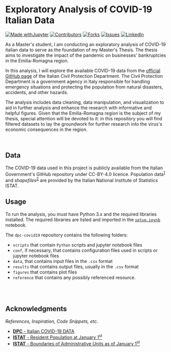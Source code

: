 # Exploratory Analysis of COVID-19 Italian Data

[![Made withJupyter][jupyter-shield]][jupyter-url]
[![Contributors][contributors-shield]][contributors-url]
[![Forks][forks-shield]][forks-url]
[![Issues][issues-shield]][issues-url]
[![LinkedIn][linkedin-shield]][linkedin-url]




As a Master's student, I am conducting an exploratory analysis of COVID-19 italian data to serve as the foundation of my Master's Thesis. The thesis aims to investigate the impact of the pandemic on businesses' bankruptcies in the Emilia-Romagna region.

In this analysis, I will explore the available COVID-19 data from the [official GitHub page]((https://github.com/pcm-dpc/COVID-19)) of the Italian Civil Protection Department. The Civil Protection Department is a government agency in Italy responsible for handling emergency situations and protecting the population from natural disasters, accidents, and other hazards.

The analysis includes data cleaning, data manipulation, and visualization to aid in further analysis and enhance the research with informative and helpful figures. Given that the Emilia-Romagna region is the subject of my thesis, special attention will be devoted to it: in this repository you will find filtered datasets to lay the groundwork for further research into the virus's economic consequences in the region.

</br>



## Data
The COVID-19 data used in this project is publicly available from the Italian Government's GitHub repository under CC-BY-4.0 licence. Population data<sup>[1](http://dati.istat.it/Index.aspx?DataSetCode=DCIS_POPRES1#)</sup> and *shapefiles*<sup>[2](https://www.istat.it/it/archivio/222527)</sup> are provided by the Italian National Institute of Statistics ISTAT.

## Usage
To run the analysis, you must have Python 3.x and the required libraries installed. The required libraries are listed and imported in the [`setup.ipynb`](https://github.com/zurlog/dpc-covid19/blob/master/scripts/setup.ipynb) notebook. 

The `dpc-covid19` repository contains the following folders:
* `scripts` that contain `Python` scripts and jupyter notebook files
* `conf`, if necessary, that contains configuration files used in scripts or jupyter notebook files
* `data`, that contains input files in the `.csv` format
* `results` that contains output files, usually in the `.csv` format 
* `figures` that contains plot files
* `reference` that contains any possibly referenced resource.


<br>
<br>


## Acknowledgments
*References, Inspiration, Code Snippets, etc.*

* [**DPC** - Italian COVID-19 DATA](https://github.com/pcm-dpc/COVID-19/blob/master/README_EN.md)
* [**ISTAT** - Resident Population at January 1<sup>st</sup>](http://dati.istat.it/Index.aspx?DataSetCode=DCIS_POPRES1#)
* [**ISTAT** - Boundaries of Administrative Units as of January 1<sup>st</sup>](https://gist.github.com/PurpleBooth/109311bb0361f32d87a2)



<!-- MARKDOWN LINKS & IMAGES -->
<!-- https://www.markdownguide.org/basic-syntax/#reference-style-links -->
[contributors-shield]: https://img.shields.io/github/contributors/zurlog/dpc-covid19.svg?style=for-the-badge
[contributors-url]: https://github.com/zurlog/dpc-covid19/graphs/contributors
[forks-shield]: https://img.shields.io/github/forks/zurlog/dpc-covid19.svg?style=for-the-badge
[forks-url]: https://github.com/zurlog/dpc-covid19/network/members
[issues-shield]: https://img.shields.io/github/issues/zurlog/dpc-covid19.svg?style=for-the-badge
[issues-url]: https://github.com/zurlog/dpc-covid19/issues
[license-shield]: https://img.shields.io/github/license/zurlog/dpc-covid19.svg?style=for-the-badge
[license-url]: https://github.com/zurlog/dpc-covid19/blob/master/LICENSE.txt
[linkedin-shield]: https://img.shields.io/badge/-LinkedIn-black.svg?style=for-the-badge&logo=linkedin&colorB=555
[linkedin-url]: https://www.linkedin.com/in/zurlogiovanni/
[product-screenshot]: images/screenshot.png
[jupyter-shield]: https://img.shields.io/badge/Made%20with-Jupyter-orange?style=for-the-badge&logo=Jupyter
[jupyter-url]: https://jupyter.org/try








